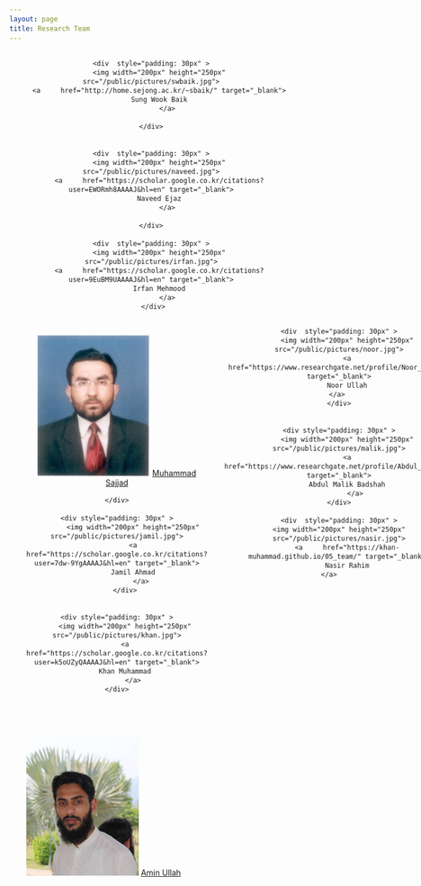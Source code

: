 ```yaml
---
layout: page
title: Research Team
---
```

 
<div style=" max-width: inherit;">

<div style=" display: inline-flex; text-align: center;">
	
	<div  style="padding: 30px" >
		<img width="200px" height="250px" src="/public/pictures/swbaik.jpg">
		<a     href="http://home.sejong.ac.kr/~sbaik/" target="_blank">
		Sung Wook Baik
			</a>

	</div>
 

	<div  style="padding: 30px" >
		<img width="200px" height="250px" src="/public/pictures/naveed.jpg">
		<a     href="https://scholar.google.co.kr/citations?user=EWORmh8AAAAJ&hl=en" target="_blank">
		Naveed Ejaz
			</a>

	</div>

	<div  style="padding: 30px" >
		<img width="200px" height="250px" src="/public/pictures/irfan.jpg">
		<a     href="https://scholar.google.co.kr/citations?user=9EuBM9UAAAAJ&hl=en" target="_blank">
		Irfan Mehmood
			</a>
	 </div>

</div> 

<!-- ################################################################################################ -->

<div style=" display: inline-flex; text-align: center;">
	<div style="padding: 30px" >
		<img width="200px" height="250px" src="/public/pictures/sajjad.jpg">
		<a     href="https://scholar.google.co.kr/citations?user=E4-dElIAAAAJ&hl=en" target="_blank">
		Muhammad Sajjad
			</a>

	</div>

	<div style="padding: 30px" >
			<img width="200px" height="250px" src="/public/pictures/jamil.jpg">
			<a    href="https://scholar.google.co.kr/citations?user=7dw-9YgAAAAJ&hl=en" target="_blank">
			Jamil Ahmad
				</a>
		</div>

 
	<div style="padding: 30px" >
		<img width="200px" height="250px" src="/public/pictures/khan.jpg">
		<a     href="https://scholar.google.co.kr/citations?user=k5oUZyQAAAAJ&hl=en" target="_blank">
		Khan Muhammad
			</a>
	</div>

</div>
<!-- ################################################################################################ -->
<div style=" display: inline-flex; text-align: center;">
	
	

	<div  style="padding: 30px" >
		<img width="200px" height="250px" src="/public/pictures/noor.jpg">
		<a     href="https://www.researchgate.net/profile/Noor_Ullah8" target="_blank">
		Noor Ullah
			</a>		 
	</div>


	<div style="padding: 30px" >
		<img width="200px" height="250px" src="/public/pictures/malik.jpg">
		<a    href="https://www.researchgate.net/profile/Abdul_Badshah" target="_blank">
		Abdul Malik Badshah
			</a>
	</div>
	
	<div  style="padding: 30px" >
	<img width="200px" height="250px" src="/public/pictures/nasir.jpg">
        <a     href="https://khan-muhammad.github.io/05_team/" target="_blank">
        Nasir Rahim
 		</a>		 
</div>

</div> 

 
 <!-- ################################################################################################ -->
<div style=" display: inline-flex; text-align: center;">
	


 
<div style="padding: 30px" >
	<img width="200px" height="250px" src="/public/pictures/amin.jpg">
        <a     href="https://www.researchgate.net/profile/Amin_Ullah3" target="_blank">
        Amin Ullah
 		</a>
</div>
 

</div> 

</div>
